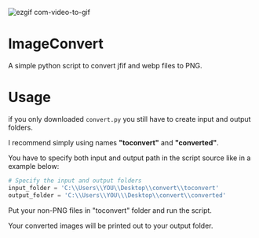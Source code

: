 
![ezgif com-video-to-gif](https://github.com/passivegravity/ImageConvert/assets/96681438/2041fa0a-5c6d-41f5-89b4-ab143aa57c64)


# ImageConvert
A simple python script to convert jfif and webp files to PNG.

# Usage

if you only downloaded ``convert.py`` you still have to create input and output folders.

I recommend simply using names **"toconvert"** and **"converted"**.

You have to specify both input and output path in the script source like in a example below:

```py
# Specify the input and output folders
input_folder = 'C:\\Users\\YOU\\Desktop\\convert\\toconvert'
output_folder = 'C:\\Users\\YOU\\\Desktop\\convert\\converted'
```


Put your non-PNG files in "toconvert" folder and run the script.

Your converted images will be printed out to your output folder.


